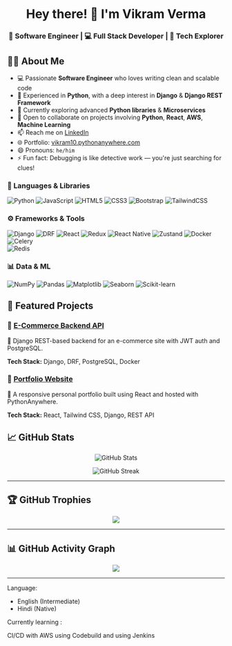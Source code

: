 <h1 align="center">Hey there! 👋 I'm Vikram Verma</h1>
<h3 align="center">🚀 Software Engineer | 💻 Full Stack Developer | 🧠 Tech Explorer</h3>

## 👨‍💻 About Me

- 💻 Passionate **Software Engineer** who loves writing clean and scalable code  
- 🐍 Experienced in **Python**, with a deep interest in **Django** & **Django REST Framework**
- 🌱 Currently exploring advanced **Python libraries** & **Microservices**
- 🤝 Open to collaborate on projects involving **Python**, **React**, **AWS**, **Machine Learning**
- 📫 Reach me on [LinkedIn](https://www.linkedin.com/in/vvikram10)
- 🌐 Portfolio: [vikram10.pythonanywhere.com](https://vikram10.pythonanywhere.com/)
- 😄 Pronouns: `he/him`
- ⚡ Fun fact: Debugging is like detective work — you're just searching for clues!


### 🧠 Languages & Libraries
![Python](https://img.shields.io/badge/-Python-3776AB?logo=python&logoColor=white&style=flat)
![JavaScript](https://img.shields.io/badge/-JavaScript-F7DF1E?logo=javascript&logoColor=black&style=flat)
![HTML5](https://img.shields.io/badge/-HTML5-E34F26?logo=html5&logoColor=white&style=flat)
![CSS3](https://img.shields.io/badge/-CSS3-1572B6?logo=css3&logoColor=white&style=flat)
![Bootstrap](https://img.shields.io/badge/-Bootstrap-563D7C?logo=bootstrap&logoColor=white&style=flat)
![TailwindCSS](https://img.shields.io/badge/-TailwindCSS-38B2AC?logo=tailwind-css&logoColor=white&style=flat)

### ⚙️ Frameworks & Tools
![Django](https://img.shields.io/badge/-Django-092E20?logo=django&logoColor=white&style=flat)
![DRF](https://img.shields.io/badge/-DRF-ff1709?logo=django&logoColor=white&style=flat)
![React](https://img.shields.io/badge/-React-61DAFB?logo=react&logoColor=black&style=flat)
![Redux](https://img.shields.io/badge/-Redux-764ABC?logo=redux&logoColor=white&style=flat)
![React Native](https://img.shields.io/badge/-ReactNative-20232a?logo=react&logoColor=61DAFB&style=flat)
![Zustand](https://img.shields.io/badge/-Zustand-000?logo=zotero&style=flat)
![Docker](https://img.shields.io/badge/-Docker-2496ED?logo=docker&logoColor=white&style=flat)  
![Celery](https://img.shields.io/badge/-Celery-37814A?logo=celery&logoColor=white&style=flat)  
![Redis](https://img.shields.io/badge/-Redis-DC382D?logo=redis&logoColor=white&style=flat)
### 📊 Data & ML
![NumPy](https://img.shields.io/badge/-NumPy-013243?logo=numpy&logoColor=white&style=flat)
![Pandas](https://img.shields.io/badge/-Pandas-150458?logo=pandas&logoColor=white&style=flat)
![Matplotlib](https://img.shields.io/badge/-Matplotlib-11557c?logo=matplotlib&logoColor=white&style=flat)
![Seaborn](https://img.shields.io/badge/-Seaborn-004b6f?logo=seaborn&logoColor=white&style=flat)
![Scikit-learn](https://img.shields.io/badge/-ScikitLearn-F7931E?logo=scikit-learn&logoColor=white&style=flat)


## 🚀 Featured Projects

### 🔹 [E-Commerce Backend API](https://github.com/Vvikram10/backend)
🛒 Django REST-based backend for an e-commerce site with JWT auth and PostgreSQL.

**Tech Stack:** Django, DRF, PostgreSQL, Docker

### 🔹 [Portfolio Website](https://vikram10.pythonanywhere.com)
📂 A responsive personal portfolio built using React and hosted with PythonAnywhere.

**Tech Stack:** React, Tailwind CSS, Django, REST API
## 📈 GitHub Stats

<p align="center">
  <img src="https://github-readme-stats.vercel.app/api?username=Vvikram10&show_icons=true&theme=radical" alt="GitHub Stats" />
</p>

<p align="center">
  <img src="https://github-readme-streak-stats.herokuapp.com/?user=Vvikram10&theme=radical" alt="GitHub Streak" />
</p>

---

## 🏆 GitHub Trophies

<p align="center">
  <img src="https://github-profile-trophy.vercel.app/?username=Vvikram10&theme=radical&no-bg=true&margin-w=5" />
</p>

---

## 📊 GitHub Activity Graph

<p align="center">
 <img src="https://github-readme-activity-graph.vercel.app/graph?username=Vvikram10&theme=react-dark&bg_color=1a1b27&hide_border=true&custom_time=NOW" />

</p>

---
Language:
- English (Intermediate)
- Hindi (Native)

Currently learning :

CI/CD with AWS using Codebuild and using Jenkins





